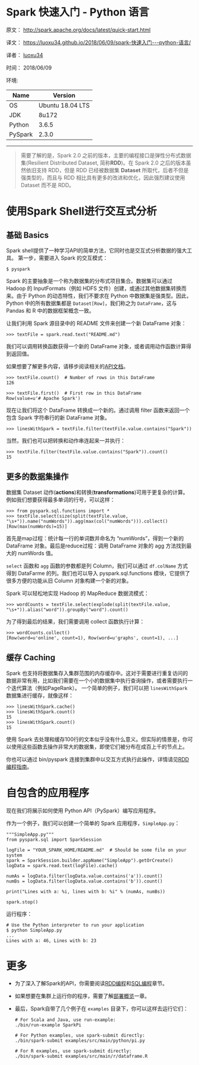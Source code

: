 # Spark 快速入门 - Python 语言

原文： <http://spark.apache.org/docs/latest/quick-start.html>

译文： <https://luoxu34.github.io/2018/06/09/spark-快速入门---python-语言/>

译者： [luoxu34](https://github.com/luoxu34)

时间： 2018/06/09

环境:

| Name    | Version          |
| ------- | ---------------- |
| OS      | Ubuntu 18.04 LTS |
| JDK     | 8u172            |
| Python  | 3.6.5            |
| PySpark | 2.3.0            |

------

> 需要了解的是，Spark 2.0 之前的版本，主要的编程接口是弹性分布式数据集(Resilient Distributed Dataset, 简称**RDD**)。在 Spark 2.0 之后的版本虽然依旧支持 RDD，但是 RDD 已经被数据集 **Dataset** 所取代，后者不但是强类型的，而且与 RDD 相比具有更多的改进和优化，因此强烈建议使用 Dataset 而不是 RDD。

# 使用Spark Shell进行交互式分析

## 基础 Basics

Spark shell提供了一种学习API的简单方法，它同时也是交互式分析数据的强大工具。 第一步，需要进入 Spark 的交互模式：

```
$ pyspark
```

Spark 的主要抽象是一个称为数据集的分布式项目集合。数据集可以通过 Hadoop 的 InputFormats（例如 HDFS 文件）创建，或通过其他数据集转换而来。由于 Python 的动态特性，我们不要求在 Python 中数据集是强类型。因此，Python 中的所有数据集都是 `Dataset[Row]`，我们称之为 `DataFrame`，这与 Pandas 和 R 中的数据框架概念一致。

让我们利用 Spark 源目录中的 README 文件来创建一个新 DataFrame 对象：

```
>>> textFile = spark.read.text("README.md")
```

我们可以调用转换函数获得一个新的 DataFrame 对象，或者调用动作函数计算得到返回值。

如果想要了解更多内容，请移步阅读相关的[API文档](http://spark.apache.org/docs/latest/api/python/index.html#pyspark.sql.DataFrame)。

```
>>> textFile.count()  # Number of rows in this DataFrame
126

>>> textFile.first()  # First row in this DataFrame
Row(value=u'# Apache Spark')
```

现在让我们将这个 DataFrame 转换成一个新的。通过调用 filter 函数来返回一个包含 Spark 字符串行的新 DataFrame 对象。

```
>>> linesWithSpark = textFile.filter(textFile.value.contains("Spark"))
```

当然，我们也可以把转换和动作串连起来一并执行：

```
>>> textFile.filter(textFile.value.contains("Spark")).count()
15
```

## 更多的数据集操作

数据集 Dataset 动作(**actions**)和转换(**transformations**)可用于更复杂的计算。例如我们想要获得最多单词的行号，可以这样：

```
>>> from pyspark.sql.functions import *
>>> textFile.select(size(split(textFile.value, "\s+")).name("numWords")).agg(max(col("numWords"))).collect()
[Row(max(numWords)=15)]
```

首先是map过程：统计每一行的单词数并命名为 “numWords”，得到一个新的 DataFrame 对象。最后是reduce过程：调用 DataFrame 对象的 agg 方法找到最大的 numWords 值。

`select` 函数和 `agg` 函数的参数都是列 Column，我们可以通过 `df.colName` 方式得到 DataFarme 的列。我们也可以导入 pyspark.sql.functions 模块，它提供了很多方便的功能从旧 Column 对象构建一个新的对象。

Spark 可以轻松地实现 Hadoop 的 MapReduce 数据流模式：

```
>>> wordCounts = textFile.select(explode(split(textFile.value, "\s+")).alias("word")).groupBy("word").count()
```

为了得到最后的结果，我们需要调用 collect 函数执行计算：

```
>>> wordCounts.collect()
[Row(word=u'online', count=1), Row(word=u'graphs', count=1), ...]
```

## 缓存 Caching

Spark 也支持将数据集存入集群范围的内存缓存中。这对于需要进行重复访问的数据非常有用，比如我们需要在一个小的数据集中执行查询操作，或者需要执行一个迭代算法（例如PageRank）。 一个简单的例子，我们可以把 `linesWithSpark` 数据集进行缓存，就像这样：

```
>>> linesWithSpark.cache()
>>> linesWithSpark.count()
15
>>> linesWithSpark.count()
15
```

使用 Spark 去处理和缓存100行的文本似乎没有什么意义。但实际的情景是，你可以使用这些函数去操作非常大的数据集，即使它们被分布在成百上千的节点上。

你也可以通过 bin/pyspark 连接到集群中以交互方式执行此操作，详情请见[RDD编程指南](http://spark.apache.org/docs/latest/rdd-programming-guide.html#using-the-shell)。

# 自包含的应用程序

现在我们将展示如何使用 Python API（PySpark）编写应用程序。

作为一个例子，我们可以创建一个简单的 Spark 应用程序，`SimpleApp.py`：

```
"""SimpleApp.py"""
from pyspark.sql import SparkSession

logFile = "YOUR_SPARK_HOME/README.md"  # Should be some file on your system
spark = SparkSession.builder.appName("SimpleApp").getOrCreate()
logData = spark.read.text(logFile).cache()

numAs = logData.filter(logData.value.contains('a')).count()
numBs = logData.filter(logData.value.contains('b')).count()

print("Lines with a: %i, lines with b: %i" % (numAs, numBs))

spark.stop()
```

运行程序：

```
# Use the Python interpreter to run your application
$ python SimpleApp.py
...
Lines with a: 46, Lines with b: 23
```

# 更多

- 为了深入了解Spark的API，你需要阅读[RDD编程](http://spark.apache.org/docs/latest/rdd-programming-guide.html)和[SQL编程](http://spark.apache.org/docs/latest/rdd-programming-guide.html)章节。

- 如果想要在集群上运行你的程序，需要了解[部署概览](http://spark.apache.org/docs/latest/rdd-programming-guide.html)一章。

- 最后，Spark自带了几个例子在 `examples` 目录下，你可以这样去运行它们：

  ```
  # For Scala and Java, use run-example:
  ./bin/run-example SparkPi
  
  # For Python examples, use spark-submit directly:
  ./bin/spark-submit examples/src/main/python/pi.py
  
  # For R examples, use spark-submit directly:
  ./bin/spark-submit examples/src/main/r/dataframe.R
  ```

